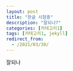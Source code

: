 ```yaml
---
layout: post
title: "한글 시험중"
description: "잘되나?"
categories: [카테고리1]
tags: [카테고리1, jekyll]
redirect_from:
  - /2021/03/30/
---
```

잘되나